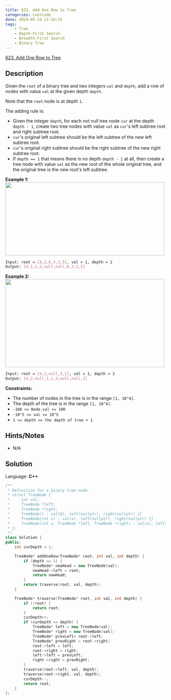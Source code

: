 ```yaml
---
title: 623. Add One Row to Tree
categories: Leetcode
date: 2024-05-24 11:16:23
tags:
    - Tree
    - Depth-First Search
    - Breadth-First Search
    - Binary Tree
---
```


[623. Add One Row to Tree](https://leetcode.com/problems/add-one-row-to-tree/description/)

## Description

Given the `root` of a binary tree and two integers `val` and `depth`, add a row of nodes with value `val` at the given depth `depth`.

Note that the `root` node is at depth `1`.

The adding rule is:

- Given the integer `depth`, for each not null tree node `cur` at the depth `depth - 1`, create two tree nodes with value `val` as `cur`'s left subtree root and right subtree root.
- `cur`'s original left subtree should be the left subtree of the new left subtree root.
- `cur`'s original right subtree should be the right subtree of the new right subtree root.
- If `depth == 1` that means there is no depth `depth - 1` at all, then create a tree node with value `val` as the new root of the whole original tree, and the original tree is the new root's left subtree.

**Example 1:**
<img alt="" src="https://assets.leetcode.com/uploads/2021/03/15/addrow-tree.jpg" style="width: 500px; height: 231px;">

```bash
Input: root = [4,2,6,3,1,5], val = 1, depth = 2
Output: [4,1,1,2,null,null,6,3,1,5]
```

**Example 2:**
<img alt="" src="https://assets.leetcode.com/uploads/2021/03/11/add2-tree.jpg" style="width: 500px; height: 277px;">

```bash
Input: root = [4,2,null,3,1], val = 1, depth = 3
Output: [4,2,null,1,1,3,null,null,1]
```

**Constraints:**

- The number of nodes in the tree is in the range `[1, 10^4]`.
- The depth of the tree is in the range `[1, 10^4]`.
- `-100 <= Node.val <= 100`
- `-10^5 <= val <= 10^5`
- `1 <= depth <= the depth of tree + 1`

## Hints/Notes

- N/A

## Solution

Language: **C++**

```C++
/**
 * Definition for a binary tree node.
 * struct TreeNode {
 *     int val;
 *     TreeNode *left;
 *     TreeNode *right;
 *     TreeNode() : val(0), left(nullptr), right(nullptr) {}
 *     TreeNode(int x) : val(x), left(nullptr), right(nullptr) {}
 *     TreeNode(int x, TreeNode *left, TreeNode *right) : val(x), left(left), right(right) {}
 * };
 */
class Solution {
public:
    int curDepth = 1;

    TreeNode* addOneRow(TreeNode* root, int val, int depth) {
        if (depth == 1) {
            TreeNode* newHead = new TreeNode(val);
            newHead->left = root;
            return newHead;
        }
        return traverse(root, val, depth);
    }

    TreeNode* traverse(TreeNode* root, int val, int depth) {
        if (!root) {
            return root;
        }
        curDepth++;
        if (curDepth == depth) {
            TreeNode* left = new TreeNode(val);
            TreeNode* right = new TreeNode(val);
            TreeNode* prevLeft= root->left;
            TreeNode* prevRight = root->right;
            root->left = left;
            root->right = right;
            left->left = prevLeft;
            right->right = prevRight;
        }
        traverse(root->left, val, depth);
        traverse(root->right, val, depth);
        curDepth--;
        return root;
    }
};
```
